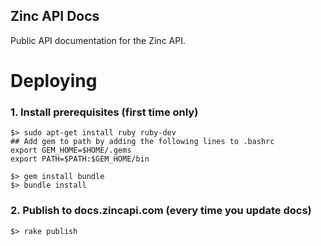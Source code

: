 Zinc API Docs
-------------

Public API documentation for the Zinc API.


Deploying
====


### 1. Install prerequisites (first time only) ###

```
$> sudo apt-get install ruby ruby-dev
## Add gem to path by adding the following lines to .bashrc
export GEM_HOME=$HOME/.gems
export PATH=$PATH:$GEM_HOME/bin

$> gem install bundle
$> bundle install
```

### 2. Publish to docs.zincapi.com (every time you update docs) ###

````
$> rake publish
````
